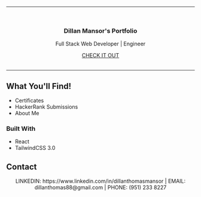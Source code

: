 <a name="readme-top"></a>

---

<!-- PROJECT LOGO -->
<br />
<div align="center">
  <h3 align="center">Dillan Mansor's Portfolio</h3>

  <p align="center">
    Full Stack Web Developer | Engineer
  </p>
  <a href="https://dillanthomas88.github.io/my-portfolio/" >CHECK IT OUT</a>
</div>
<br>

---

<!-- ABOUT THE PROJECT -->
## What You'll Find!

* Certificates
* HackerRank Submissions
* About Me

### Built With

* React
* TailwindCSS 3.0


<!-- CONTACT -->
## Contact

<div align="center"
<p>LINKEDIN: https://www.linkedin.com/in/dillanthomasmansor | EMAIL: dillanthomas88@gmail.com  | PHONE: (951) 233 8227</p>
</div>


<!-- MARKDOWN LINKS & IMAGES -->
[linkedin-shield]: https://img.shields.io/badge/-LinkedIn-black.svg?style=for-the-badge&logo=linkedin&colorB=555
[linkedin-url]: https://www.linkedin.com/in/dillanthomasmansor/
[React.js]: https://img.shields.io/badge/React-20232A?style=for-the-badge&logo=react&logoColor=61DAFB
[React-url]: https://reactjs.org/
